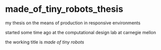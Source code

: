 made_of_tiny_robots_thesis
==========================

my thesis on the means of production in responsive environments

started some time ago at the computational design lab at carnegie mellon

the working title is *made of tiny robots*
